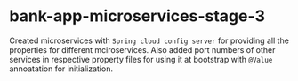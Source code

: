 # bank-app-microservices-stage-3
Created microservices with `Spring cloud config server` for providing all the properties for different mciroservices.
Also added port numbers of other services in respective property files for using it at bootstrap with `@Value` annoatation for initialization.
